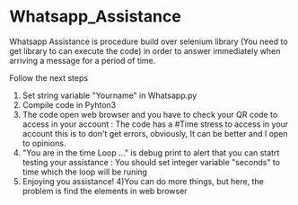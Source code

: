 # Whatsapp_Assistance
Whatsapp Assistance is procedure build over selenium library (You need to get library to can execute the code) in order to answer immediately when arriving a message for a period of time. 

Follow the next steps 

1) Set string variable "Yourname" in Whatsapp.py
2) Compile code in Pyhton3 
3) The code open web browser and you have to check your QR code to access in your account : 
   The code has a #Time stress to access in your account this is to don't get errors, 
   obviously, It can be better and I open to opinions.
4) "You are in the time Loop  ..." is debug print to alert that you can statrt testing your assistance : 
    You should set integer variable "seconds" to time which the loop will be runing 
5) Enjoying you assistance!
4)You can do more things, but here, the problem is find the elements in web browser  
